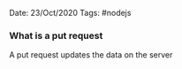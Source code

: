 Date: 23/Oct/2020
Tags: #nodejs

### What is a put request

A put request updates the data on the server
